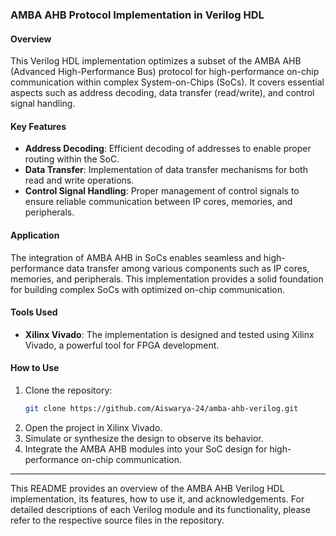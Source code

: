 ### AMBA AHB Protocol Implementation in Verilog HDL

#### Overview
This Verilog HDL implementation optimizes a subset of the AMBA AHB (Advanced High-Performance Bus) protocol for high-performance on-chip communication within complex System-on-Chips (SoCs). It covers essential aspects such as address decoding, data transfer (read/write), and control signal handling.

#### Key Features
- **Address Decoding**: Efficient decoding of addresses to enable proper routing within the SoC.
- **Data Transfer**: Implementation of data transfer mechanisms for both read and write operations.
- **Control Signal Handling**: Proper management of control signals to ensure reliable communication between IP cores, memories, and peripherals.

#### Application
The integration of AMBA AHB in SoCs enables seamless and high-performance data transfer among various components such as IP cores, memories, and peripherals. This implementation provides a solid foundation for building complex SoCs with optimized on-chip communication.

#### Tools Used
- **Xilinx Vivado**: The implementation is designed and tested using Xilinx Vivado, a powerful tool for FPGA development.


#### How to Use
1. Clone the repository:
   ```sh
   git clone https://github.com/Aiswarya-24/amba-ahb-verilog.git
   ```
2. Open the project in Xilinx Vivado.
3. Simulate or synthesize the design to observe its behavior.
4. Integrate the AMBA AHB modules into your SoC design for high-performance on-chip communication.
---

This README provides an overview of the AMBA AHB Verilog HDL implementation, its features, how to use it, and acknowledgements. For detailed descriptions of each Verilog module and its functionality, please refer to the respective source files in the repository.
